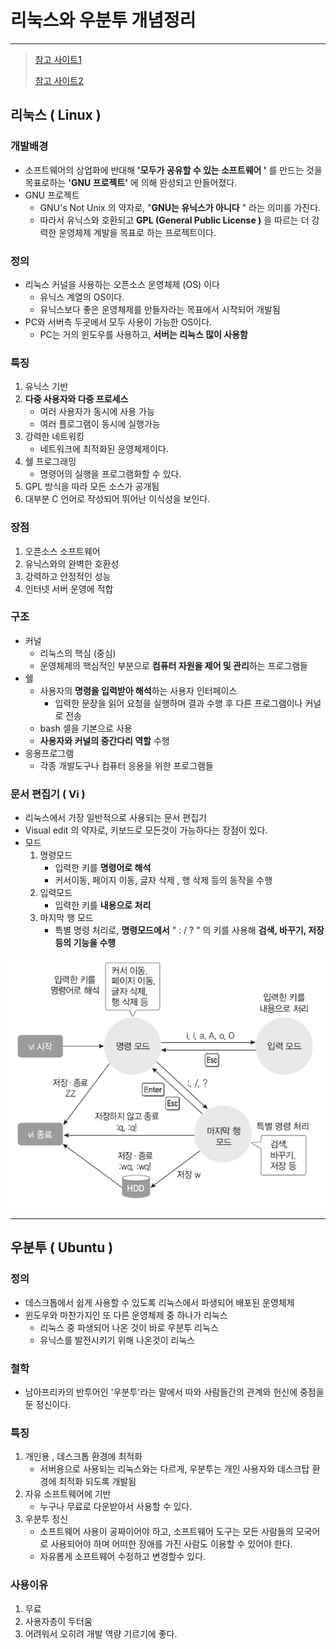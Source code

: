 # 리눅스와 우분투 개념정리 

---

>[참고 사이트1](https://brunch.co.kr/@uxstar/7)
>
>[참고 사이트2](https://story.pxd.co.kr/743)

## 리눅스 ( Linux )

### 개발배경

- 소프트웨어의 상업화에 반대해 **'모두가 공유할 수 있는 소프트웨어 '** 를 만드는 것을 목표로하는 **'GNU 프로젝트'** 에 의해 완성되고 만들어졌다. 
- GNU 프로젝트
  - GNU's Not Unix 의 약자로, "**GNU는 유닉스가 아니다** " 라는 의미를 가진다. 
  - 따라서 유닉스와 호환되고 **GPL (General Public License )** 을 따르는  더 강력한 운영체제 계발을 목표로 하는 프로젝트이다. 

### 정의

- 리눅스 커널을 사용하는 오픈소스 운영체제 (OS) 이다
  - 유닉스 계열의 OS이다. 
  - 유닉스보다 좋은 운영체제를 만들자라는 목표에서 시작되어 개발됨 
- PC와 서버측 두곳에서 모두 사용이 가능한 OS이다. 
  - PC는 거의 윈도우를 사용하고, **서버는 리눅스 많이 사용함** 

### 특징

1. 유닉스 기반
2. **다중 사용자와 다중 프로세스**
   - 여러 사용자가 동시에 사용 가능 
   - 여러 플로그램이 동시에 실행가능 
3. 강력한 네트워킹
   - 네트워크에 최적화된 운영체제이다. 
4. 쉘 프로그래밍
   - 명령어의 실행을 프로그램화할 수 있다. 
5. GPL 방식을 따라 모든 소스가 공개됨
6. 대부분 C 언어로 작성되어 뛰어난 이식성을 보인다. 

### 장점

1. 오픈소스 소프트웨어 
2. 유닉스와의 완벽한 호환성
3. 강력하고 안정적인 성능
4. 인터넷 서버 운영에 적합 

### 구조 

- 커널
  - 리눅스의 핵심 (중심)
  - 운영체제의 핵심적인 부분으로 **컴퓨터 자원을 제어 및 관리**하는 프로그램들
- 쉘 
  - 사용자의 **명령을 입력받아 해석**하는 사용자 인터페이스 
    - 입력한 문장을 읽어 요청을 실행하며 결과 수행 후 다른 프로그램이나 커널로 전송 
  - bash 셀을 기본으로 사용 
  - **사용자와 커널의 중간다리 역할** 수행 
- 응용프로그램
  - 각종 개발도구나 컴퓨터 응용을 위한 프로그램들 

### 문서 편집기 ( Vi )

- 리눅스에서 가장 일반적으로 사용되는 문서 편집기 
- Visual edit 의 약자로, 키보드로 모든것이 가능하다는 장점이 있다. 
- 모드 
  1. 명령모드
     - 입력한 키를 **명령어로 해석** 
     - 커서이동, 페이지 이동, 글자 삭제 , 행 삭제 등의 동작을 수행 
  2. 입력모드 
     - 입력한 키를 **내용으로 처리** 
  3. 마지막 행 모드 
     - 특별 명령 처리로, **명령모드에서** " :   /   ? " 의 키를 사용해 **검색, 바꾸기, 저장 등의 기능을 수행** 

<img src="./images/vi동작모드.png">

---

## 우분투 ( Ubuntu )

### 정의

- 데스크톱에서 쉽게 사용할 수 있도록 리눅스에서 파생되어 배포된 운영체제 
- 윈도우와 마찬가지인 또 다른 운영체제 중 하나가 리눅스
  - 리눅스 중 파생되어 나온 것이 바로 우분투 리눅스
  - 유닉스를 발전시키기 위해 나온것이 리눅스 

### 철학

- 남아프리카의 반투어인 '우분투'라는 말에서 따와 사람들간의 관계와 헌신에 중점을 둔 정신이다. 

### 특징 

1. 개인용 , 데스크톱 환경에 최적화
   - 서버용으로 사용되는 리눅스와는 다르게, 우분투는 개인 사용자와 데스크탑 환경에 최적화 되도록 개발됨 
2. 자유 소프트웨어에 기반 
   - 누구나 무료로 다운받아서 사용할 수 있다. 
3. 우분투 정신
   - 소프트웨어 사용이 공짜이어야 하고, 소프트웨어 도구는 모든 사람들의 모국어로 사용되어야 하며 어떠한 장애를 가진 사람도 이용할 수 있어야 한다.
   - 자유롭게 소프트웨어 수정하고 변경할수 있다. 

### 사용이유

1. 무료
2. 사용자층이 두터움
4. 어려워서 오히려 개발 역량 기르기에 좋다.